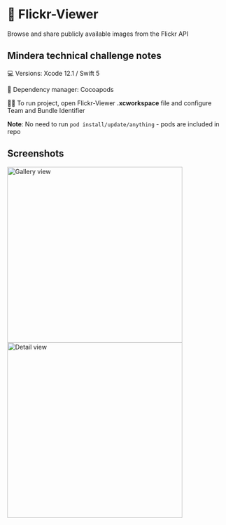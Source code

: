 # 📸 Flickr-Viewer 
  
Browse and share publicly available images from the Flickr API

## Mindera technical challenge notes

💻  Versions: Xcode 12.1 / Swift 5

🍫  Dependency manager: Cocoapods

🏃‍♂️ To run project, open Flickr-Viewer **.xcworkspace** file and configure Team and Bundle Identifier

**Note**: No need to run `pod install/update/anything` - pods are included in repo

## Screenshots

<img src="https://i.imgur.com/mkov1lL.png" alt="Gallery view" width="400"/> <img src="https://i.imgur.com/V46k0XP.png" alt="Detail view" width="400"/>
